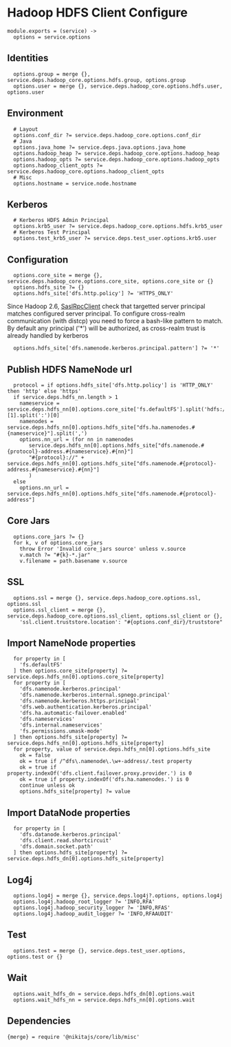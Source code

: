 
# Hadoop HDFS Client Configure

    module.exports = (service) ->
      options = service.options

## Identities

      options.group = merge {}, service.deps.hadoop_core.options.hdfs.group, options.group
      options.user = merge {}, service.deps.hadoop_core.options.hdfs.user, options.user

## Environment

      # Layout
      options.conf_dir ?= service.deps.hadoop_core.options.conf_dir
      # Java
      options.java_home ?= service.deps.java.options.java_home
      options.hadoop_heap ?= service.deps.hadoop_core.options.hadoop_heap
      options.hadoop_opts ?= service.deps.hadoop_core.options.hadoop_opts
      options.hadoop_client_opts ?= service.deps.hadoop_core.options.hadoop_client_opts
      # Misc
      options.hostname = service.node.hostname

## Kerberos

      # Kerberos HDFS Admin Principal
      options.krb5_user ?= service.deps.hadoop_core.options.hdfs.krb5_user
      # Kerberos Test Principal
      options.test_krb5_user ?= service.deps.test_user.options.krb5.user

## Configuration

      options.core_site = merge {}, service.deps.hadoop_core.options.core_site, options.core_site or {}
      options.hdfs_site ?= {}
      options.hdfs_site['dfs.http.policy'] ?= 'HTTPS_ONLY'

Since Hadoop 2.6, [SaslRpcClient](https://issues.apache.org/jira/browse/HDFS-7546) check
that targetted server principal matches configured server principal.
To configure cross-realm communication (with distcp) you need to force a bash-like pattern
to match. By default any principal ('*') will be authorized, as cross-realm trust
is already handled by kerberos

      options.hdfs_site['dfs.namenode.kerberos.principal.pattern'] ?= '*'

## Publish HDFS NameNode url

      protocol = if options.hdfs_site['dfs.http.policy'] is 'HTTP_ONLY' then 'http' else 'https'
      if service.deps.hdfs_nn.length > 1
        nameservice = service.deps.hdfs_nn[0].options.core_site['fs.defaultFS'].split('hdfs://')[1].split(':')[0]
        namenodes =  service.deps.hdfs_nn[0].options.hdfs_site["dfs.ha.namenodes.#{nameservice}"].split(',')
        options.nn_url = (for nn in namenodes
           service.deps.hdfs_nn[0].options.hdfs_site["dfs.namenode.#{protocol}-address.#{nameservice}.#{nn}"]
           "#{protocol}://" + service.deps.hdfs_nn[0].options.hdfs_site["dfs.namenode.#{protocol}-address.#{nameservice}.#{nn}"]
           )
      else
        options.nn_url =  service.deps.hdfs_nn[0].options.hdfs_site["dfs.namenode.#{protocol}-address"]

## Core Jars

      options.core_jars ?= {}
      for k, v of options.core_jars
        throw Error 'Invalid core_jars source' unless v.source
        v.match ?= "#{k}-*.jar"
        v.filename = path.basename v.source

## SSL
    
      options.ssl = merge {}, service.deps.hadoop_core.options.ssl, options.ssl
      options.ssl_client = merge {}, service.deps.hadoop_core.options.ssl_client, options.ssl_client or {},
        'ssl.client.truststore.location': "#{options.conf_dir}/truststore"

## Import NameNode properties

      for property in [
        'fs.defaultFS'
      ] then options.core_site[property] ?= service.deps.hdfs_nn[0].options.core_site[property]
      for property in [
        'dfs.namenode.kerberos.principal'
        'dfs.namenode.kerberos.internal.spnego.principal'
        'dfs.namenode.kerberos.https.principal'
        'dfs.web.authentication.kerberos.principal'
        'dfs.ha.automatic-failover.enabled'
        'dfs.nameservices'
        'dfs.internal.nameservices'
        'fs.permissions.umask-mode'
      ] then options.hdfs_site[property] ?= service.deps.hdfs_nn[0].options.hdfs_site[property]
      for property, value of service.deps.hdfs_nn[0].options.hdfs_site
        ok = false
        ok = true if /^dfs\.namenode\.\w+-address/.test property
        ok = true if property.indexOf('dfs.client.failover.proxy.provider.') is 0
        ok = true if property.indexOf('dfs.ha.namenodes.') is 0
        continue unless ok
        options.hdfs_site[property] ?= value

## Import DataNode properties

      for property in [
        'dfs.datanode.kerberos.principal'
        'dfs.client.read.shortcircuit'
        'dfs.domain.socket.path'
      ] then options.hdfs_site[property] ?= service.deps.hdfs_dn[0].options.hdfs_site[property]

## Log4j

      options.log4j = merge {}, service.deps.log4j?.options, options.log4j
      options.log4j.hadoop_root_logger ?= 'INFO,RFA'
      options.log4j.hadoop_security_logger ?= 'INFO,RFAS'
      options.log4j.hadoop_audit_logger ?= 'INFO,RFAAUDIT'

## Test

      options.test = merge {}, service.deps.test_user.options, options.test or {}

## Wait

      options.wait_hdfs_dn = service.deps.hdfs_dn[0].options.wait
      options.wait_hdfs_nn = service.deps.hdfs_nn[0].options.wait

## Dependencies

    {merge} = require '@nikitajs/core/lib/misc'
